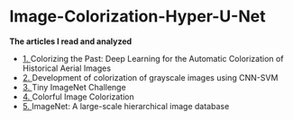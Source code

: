 # Image-Colorization-Hyper-U-Net

__The articles I read and analyzed__

* [1. ](https://www.mdpi.com/2313-433X/8/10/269)  Colorizing the Past: Deep Learning for the Automatic Colorization of Historical Aerial Images
* [2. ](https://www.researchgate.net/publication/349951828_Development_of_Colorization_of_Grayscale_Images_Using_CNN-SVM)  Development of colorization of grayscale images using CNN-SVM
* [3. ](https://cs231n.stanford.edu/reports/2017/pdfs/930.pdf)  Tiny ImageNet Challenge
* [4. ](https://arxiv.org/abs/1603.08511)  Colorful Image Colorization
* [5. ](https://ieeexplore.ieee.org/document/5206848)  ImageNet: A large-scale hierarchical image database
